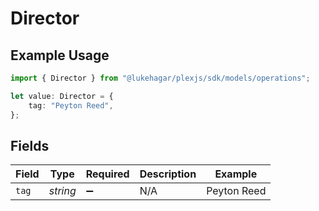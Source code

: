 # Director

## Example Usage

```typescript
import { Director } from "@lukehagar/plexjs/sdk/models/operations";

let value: Director = {
    tag: "Peyton Reed",
};
```

## Fields

| Field              | Type               | Required           | Description        | Example            |
| ------------------ | ------------------ | ------------------ | ------------------ | ------------------ |
| `tag`              | *string*           | :heavy_minus_sign: | N/A                | Peyton Reed        |